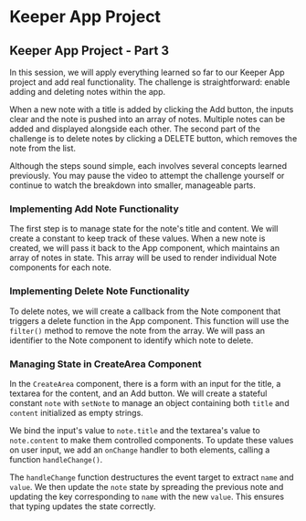 # Keeper App Project

## Keeper App Project - Part 3

In this session, we will apply everything learned so far to our Keeper App project and add real functionality. The challenge is straightforward: enable adding and deleting notes within the app.

When a new note with a title is added by clicking the Add button, the inputs clear and the note is pushed into an array of notes. Multiple notes can be added and displayed alongside each other. The second part of the challenge is to delete notes by clicking a DELETE button, which removes the note from the list.

Although the steps sound simple, each involves several concepts learned previously. You may pause the video to attempt the challenge yourself or continue to watch the breakdown into smaller, manageable parts.

### Implementing Add Note Functionality

The first step is to manage state for the note's title and content. We will create a constant to keep track of these values. When a new note is created, we will pass it back to the App component, which maintains an array of notes in state. This array will be used to render individual Note components for each note.

### Implementing Delete Note Functionality

To delete notes, we will create a callback from the Note component that triggers a delete function in the App component. This function will use the `filter()` method to remove the note from the array. We will pass an identifier to the Note component to identify which note to delete.

### Managing State in CreateArea Component

In the `CreateArea` component, there is a form with an input for the title, a textarea for the content, and an Add button. We will create a stateful constant `note` with `setNote` to manage an object containing both `title` and `content` initialized as empty strings.

We bind the input's value to `note.title` and the textarea's value to `note.content` to make them controlled components. To update these values on user input, we add an `onChange` handler to both elements, calling a function `handleChange()`.

The `handleChange` function destructures the event target to extract `name` and `value`. We then update the `note` state by spreading the previous note and updating the key corresponding to `name` with the new `value`. This ensures that typing updates the state correctly.

